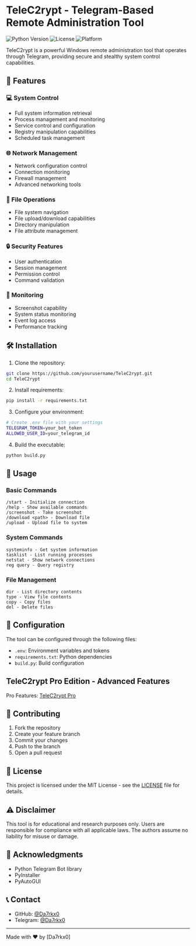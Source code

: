 # TeleC2rypt - Telegram-Based Remote Administration Tool

![Python Version](https://img.shields.io/badge/python-3.9%2B-blue)
![License](https://img.shields.io/badge/license-MIT-green)
![Platform](https://img.shields.io/badge/platform-Windows-lightgrey)

TeleC2rypt is a powerful Windows remote administration tool that operates through Telegram, providing secure and stealthy system control capabilities.

## 🚀 Features

### 💻 System Control
- Full system information retrieval
- Process management and monitoring
- Service control and configuration
- Registry manipulation capabilities
- Scheduled task management

### 🌐 Network Management
- Network configuration control
- Connection monitoring
- Firewall management
- Advanced networking tools

### 📂 File Operations
- File system navigation
- File upload/download capabilities
- Directory manipulation
- File attribute management

### 🔒 Security Features
- User authentication
- Session management
- Permission control
- Command validation

### 📸 Monitoring
- Screenshot capability
- System status monitoring
- Event log access
- Performance tracking

## 🛠️ Installation

1. Clone the repository:
```bash
git clone https://github.com/yourusername/TeleC2rypt.git
cd TeleC2rypt
```

2. Install requirements:
```bash
pip install -r requirements.txt
```

3. Configure your environment:
```bash
# Create .env file with your settings
TELEGRAM_TOKEN=your_bot_token
ALLOWED_USER_ID=your_telegram_id
```

4. Build the executable:
```bash
python build.py
```

## 📝 Usage

### Basic Commands
```
/start - Initialize connection
/help - Show available commands
/screenshot - Take screenshot
/download <path> - Download file
/upload - Upload file to system
```

### System Commands
```
systeminfo - Get system information
tasklist - List running processes
netstat - Show network connections
reg query - Query registry
```

### File Management
```
dir - List directory contents
type - View file contents
copy - Copy files
del - Delete files
```

## 🔧 Configuration

The tool can be configured through the following files:
- `.env`: Environment variables and tokens
- `requirements.txt`: Python dependencies
- `build.py`: Build configuration

##  TeleC2rypt Pro Edition - Advanced Features
Pro Features:  [TeleC2rypt Pro](https://github.com/Da7rkx0/TeleC2rypt/blob/main/TeleC2rypt%20Pro%20Edition%20-%20Advanced%20Features.md)

## 🤝 Contributing

1. Fork the repository
2. Create your feature branch
3. Commit your changes
4. Push to the branch
5. Open a pull request

## 📄 License

This project is licensed under the MIT License - see the [LICENSE](LICENSE) file for details.

## ⚠️ Disclaimer

This tool is for educational and research purposes only. Users are responsible for compliance with all applicable laws. The authors assume no liability for misuse or damage.

## 🙏 Acknowledgments

- Python Telegram Bot library
- PyInstaller
- PyAutoGUI

## 📞 Contact

- GitHub: [@Da7rkx0](https://github.com/Da7rkx0)
- Telegram: [@Da7rkx0](https://t.me/Da7rkx0)

---
Made with ❤️ by [Da7rkx0]
